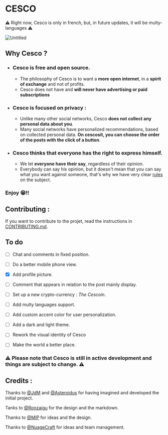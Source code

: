 # CESCO
⚠️ Right now, Cesco is only in french, but, in future updates, it will be multy-languages ⚠️

![Untitled](https://user-images.githubusercontent.com/96385330/232425102-506d735d-d399-4f3a-9adb-82d16e3402b3.png)

## Why Cesco ?
* ### Cesco is **free** and **open source**.
  * The philosophy of Cesco is to want a **more open internet**, in a **spirit of exchange** and not of profits.
  * Cesco does not have and **will never have advertising or paid subscriptions**
* ### Cesco is focused on **privacy** : 
  * Unlike many other social networks, Cesco **does not collect any personal data about you**.
  * Many social networks have personalized recommendations, based on collected personal data. **On cescosit, you can choose the order of the posts with the click of a button**.
* ### Cesco thinks that everyone has the right to **express himself**.
  * We let **everyone have their say**, regardless of their opinion.
  * Everybody can say his opinion, but it doesn't mean that you can say what you want against someone, that's why we have very clear [rules](https://rmbi.ch/Cesco/pages/rules.html) on the subject.

### Enjoy 😁!!

## Contributing :
If you want to contribute to the projet, read the instructions in [CONTRIBUTING.md](https://github.com/asterjdm/cesco/blob/master/docs/CONTRIBUTING.md).

## To do
- [ ] Chat and comments in fixed position.
- [ ] Do a better mobile phone view.
- [x] Add profile picture.
- [ ] Comment that appears in relation to the post mainly display.
- [ ] Set up a new crypto-currency : _The Cescoin_.
- [ ] Add multy languages support.
- [ ] Add custom accent color  for user personalization.
- [ ] Add a dark and light theme.
- [ ] Rework the visual identity of Cesco
- [ ] Make the world a better place.


### ⚠️ Please note that Cesco is still in active development and things are subject to change. ⚠️

## Credits :
Thanks to [@JdM](https://github.com/judemont) and [@Asteroidus](https://github.com/AstroidusTv) for having imagined and developed the initial project.

Tanks to [@Ronzaigu](https://github.comm/Ronzaigu) for the design and the markdown.


Thanks to [@MIP](https://github.com/mip2006) for ideas and the design.


Thanks to [@NuageCraft](https://github.com/Nuagecraft) for ideas and team management.
